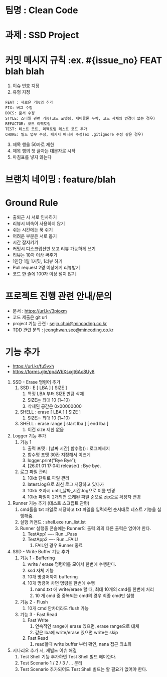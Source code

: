# 팀명 : Clean Code
# 과제 : SSD Project

# 커밋 메시지 규칙 :ex. #{issue_no} FEAT blah blah

1. 이슈 번호 지정
2. 유형 지정
```
FEAT : 새로운 기능의 추가
FIX: 버그 수정
DOCS: 문서 수정
STYLE: 스타일 관련 기능(코드 포맷팅, 세미콜론 누락, 코드 자체의 변경이 없는 경우)
REFACTOR: 코드 리펙토링
TEST: 테스트 코트, 리펙토링 테스트 코드 추가
CHORE: 빌드 업무 수정, 패키지 매니저 수정(ex .gitignore 수정 같은 경우)
```
3. 제목 행을 50자로 제한
4. 제목 행의 첫 글자는 대문자로 시작
5. 마침표를 넣지 않는다


# 브랜치 네이밍 : feature/blah

# Ground Rule
- 출퇴근 시 서로 인사하기
- 리뷰시 비속어 사용하지 않기
- 쉬는 시간에는 푹 쉬기
- 어려운 부분은 서로 돕기
- 시간 잘지키기
- 커밋시 디스크립션만 보고 리뷰 가능하게 쓰기
- 리뷰는 10자 이상 써주기
- 1인당 1일 1커밋, 1리뷰 하기
- Pull request 2명 이상에게 리뷰받기
- 코드 한 줄에 100자 이상 넘지 않기

# 프로젝트 진행 관련 안내/문의
- 문서 : https://url.kr/3pioxm
- 코드 제출은 git url
- project 기능 관련 : sejin.choi@mincoding.co.kr
- TDD 관련 문의 : jeonghwan.seo@mincoding.co.kr


# 기능 추가
- https://url.kr/fu5vxh
- https://forms.gle/ppaWbXsxgt6Ac8Uy8
1. SSD - Erase 명령어 추가
    1. SSD : E [ LBA ] [ SIZE ]
        1. 특정 LBA 부터 SIZE 만큼 삭제
        2. SIZE는 최대 10 (1~10)
        3. 삭제된 공간은 0x00000000
    2. SHELL : erase [ LBA ] [ SIZE ]
        1. SIZE는 최대 10 (1~10)
    3. SHELL : erase range [ start lba ] [ end lba ]
        1. 이건 size 제한 없음
2. Logger 기능 추가
    1. 기능 1
        1. 출력 포맷 : [날짜 시간] 함수명() : 로그메세지
        2. 함수명 포맷 30칸 지정해서 이쁘게
        3. logger.print(”Bye Bye”);
        4. [26.01.01 17:04] release() : Bye bye.
    2. 로그 파일 관리
        1. 10kb 단위로 파일 관리
        2. latest.log으로 최신 로그 저장하고 있다가
        3. 10kb 초과시 until_날짜_시간.log으로 이름 변경
        4. 10kb 파일이 2개되면 오래된 파일 순으로 zip으로 확장자 변경
3. Runner 기능 추가 (테스트 스크립트 관련)
    1. cmd들을 txt 파일로 저장하고 txt 파일을 입력하면 순서대로 테스트 기능을 실행해줌.
    2. 실행 커맨드 : shell.exe run_list.lst
    3. Runner 실행중 콘솔에는 Runner의 출력 외의 다른 출력은 없어야 한다.
        1. TestApp1 —- Run…Pass
        2. TestApp2 —- Run…FAIL!
            1. FAIL인 경우 Runner 종료
4. SSD - Write Buffer 기능 추가
    1. 기능 1 - Buffering
        1. write / erase 명령어를 모아서 한번에 수행한다.
        2. ssd 자체 기능
        3. 10개 명령어까지 buffering
        4. 10개 명령어 차면 명령을 한번에 수행
            1. nand.txt 에 write/erase 할 때, 최대 10개의 cmd를 한번에 처리
            2. 10 개 cmd 중 중복되는 cmd의 경우 최종 cmd만 실행
    2. 기능 2 - Flush
        1. 10개 cmd 안차더라도 flush 가능
    3. 기능 3 - Fast Read
        1. Fast Write
            1. 연속적인 range에 erase 있으면, erase range으로 대체
            2. 같은 lba에 write/erase 있으면 write는 skip 
        2. Fast Read
            1. read할때 write buffer 부터 확인, nana 접근 최소화
5. 시나리오 추가 시, 재빌드 이슈 해결
    1. Test Shell 기능 추가하면 Test Shell 빌드 해야한다.
    2. Test Scenario 1 / 2 / 3 / … 분리
    3. Test Scenario 추가되어도 Test Shell 빌드는 할 필요가 없어야 한다.
